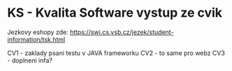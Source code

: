 # KS - Kvalita Software vystup ze cvik

Jezkovy eshopy zde:
https://swi.cs.vsb.cz/jezek/student-information/tsk.html

CV1 - zaklady psani testu v JAVA frameworku
CV2 - to same pro webz
CV3 - doplneni infa?

